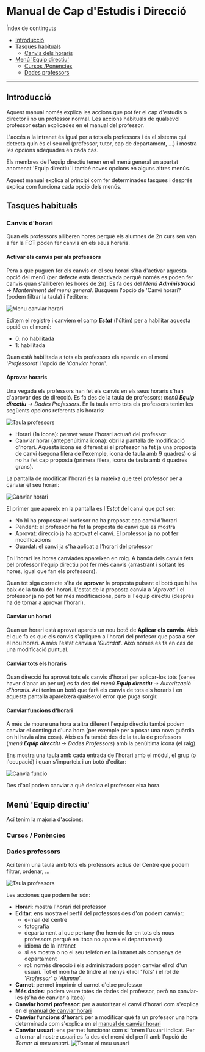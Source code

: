 # Manual de Cap d'Estudis i Direcció
Índex de continguts
* [Introducció](#introducció)
* [Tasques habituals](#tasques-habituals)
  * [Canvis dels horaris](#canvis-dhorari)
* [Menú 'Equip directiu'](#menú-equip-directiu)
  * [Cursos /Ponències](#)
  * [Dades professors](#dades-professors)
---

## Introducció
Aquest manual només explica les accions que pot fer el cap d'estudis o director i no un professor normal. Les accions habituals de qualsevol professor estan explicades en el manual del professor.

L'accés a la intranet és igual per a tots els professors i és el sistema qui detecta quin és el seu rol (professor, tutor, cap de departament, …) i mostra les opcions adequades en cada cas.

Els membres de l'equip directiu tenen en el menú general un apartat anomenat 'Equip directiu' i també noves opcions en alguns altres menús.

Aquest manual explica al principi com fer determinades tasques i després explica com funciona cada opció dels menús.

## Tasques habituals

### Canvis d'horari
Quan els professors alliberen hores perquè els alumnes de 2n curs sen van a fer la FCT poden fer canvis en els seus horaris. 

#### Activar els canvis per als professors
Pera a que puguen fer els canvis en el seu horari s'ha d'activar aquesta opció del menú (per defecte està desactivada perquè només es poden fer canvis quan s'alliberen les hores de 2n). Es fa des del _Menú **Administració** -> Manteniment del menú general_. Busquem l'opció de 'Canvi horari? (podem filtrar la taula) i l'editem:

![Menu canviar horari](./img/canviHorari-menu.png)

Editem el registre i canviem el camp _**Estat**_ (l'últim) per a habilitar aquesta opció en el menú:
* 0: no habilitada
* 1: habilitada

Quan està habilitada a tots els professors els apareix en el menú '_Professorat_' l'opció de '_Canviar horari_'.

#### Aprovar horaris
Una vegada els professors han fet els canvis en els seus horaris s'han d'aprovar des de direcció. Es fa des de la taula de professors: _menú **Equip directiu** -> Dades Professors_. En la taula amb tots els professors tenim les següents opcions referents als horaris:

![Taula professors](./img/canviHorari-tabla-profes.png)

* Horari (1a icona): permet veure l'horari actuañ del professor
* Canviar horar (antepenúltima icona): obri la pantalla de modificació d'horari. Aquesta icona és diferent si el professor ha fet ja una proposta de canvi (segona filera de l'exemple, icona de taula amb 9 quadres) o si no ha fet cap proposta (primera filera, icona de taula amb 4 quadres grans).

La pantalla de modificar l'horari és la mateixa que teel professor per a canviar el seu horari:

![Canviar horari](./img/canviHorari-horario-cambiar.png)

El primer que apareix en la pantalla es l'_Estat_ del canvi que pot ser:
* No hi ha proposta: el profesor no ha proposat cap canvi d'horari
* Pendent: el professor ha fet la proposta de canvi que es mostra
* Aprovat: direcció ja ha aprovat el canvi. El professor ja no pot fer modificacions
* Guardat: el canvi ja s'ha aplicat a l'horari del professor

En l'horari les hores canviades apareixen en roig. A banda dels canvis fets pel professor l'equip directiu pot fer més canvis (arrastrant i soltant les hores, igual que fan els professors).

Quan tot siga correcte s'ha de **aprovar** la proposta pulsant el botó que hi ha baix de la taula de l'horari. L'estat de la proposta canvia a '_Aprovat_' i el professor ja no pot fer més modificacions, però sí l'equip directiu (després ha de tornar a aprovar l'horari). 

#### Canviar un horari
Quan un horari està aprovat apareix un nou botó de **Aplicar els canvis**. Això el que fa es que els canvis s'apliquen a l'horari del profesor que pasa a ser el nou horari. A més l'estat canvia a '_Guardat_'. Aixó només es fa en cas de una modificació puntual. 

#### Canviar tots els horaris
Quan direcció ha aprovat tots els canvis d'horari per aplicar-los tots (sense haver d'anar un per un) es fa des del _menú **Equip directiu** -> Autorització d'horaris_. Ací tenim un botó que farà els canvis de tots els horaris i en aquesta pantalla apareixerà qualsevol error que puga sorgir. 

#### Canviar funcions d'horari
A més de moure una hora a altra diferent  l'equip directiu també podem canviar el contingut d'una hora (per exemple per a posar una nova guàrdia on hi havia altra cosa). Això es fa també des de la taula de professors (_menú **Equip directiu** -> Dades Professors_) amb la penúltima icona (el raig).

Ens mostra una taula amb cada entrada de l'horari amb el mòdul, el grup (o l'ocupació) i quan s'imparteix i un botó d'editar:

![Canvia funcio](./img/canviHorari-funcio.png)

Des d'ací podem canviar a què dedica el professor eixa hora.

## Menú 'Equip directiu'
Ací tenim la majoria d'accions:

### Cursos / Ponències

### Dades professors
Ací tenim una taula amb tots els professors actius del Centre que podem filtrar, ordenar, ... 

![Taula professors](./img/canviHorari-tabla-profes.png)

Les acciones que podem fer són:
* **Horari**: mostra l'horari del professor
* **Editar**: ens mostra el perfil del professors des d'on podem canviar:
  * e-mail del centre
  * fotografia
  * departament al que pertany (ho hem de fer en tots els nous professors perquè en Itaca no apareix el departament)
  * idioma de la intranet
  * si es mostra o no el seu telèfon en la intranet als companys de departament
  * rol: només direcció i els administradors poden canviar el rol d'un usuari. Tot el mon ha de tindre al menys el rol '_Tots_' i el rol de '_Professor_' o '_Alumne_'.
* **Carnet**: permet imprimir el carnet d'eixe professor
* **Més dades**: podem veure totes de dades del professor, però no canviar-les (s'ha de canviar a Itaca)
* **Canviar horari professor**: per a autoritzar el canvi d'horari com s'explica en el [manual de canviar horari](#canvis-dhorari)
* **Canviar funcions d'horari**: per a modificar què fa un professor una hora determinada com s'explica en el [manual de canviar horari](#canvis-dhorari)
* **Canviar usuari**: ens permet funcionar com si forem l'usuari indicat. Per a tornar al nostre usuari es fa des del menú del perfil amb l'opció de _Tornar al meu usuari_.
![Tornar al meu usuari](./img/direc-tornaUsuari.png)

